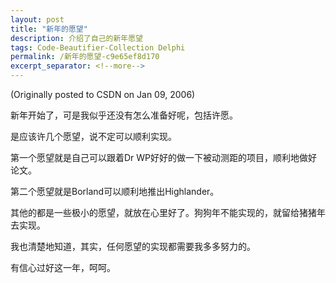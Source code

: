 ```yaml
---
layout: post
title: "新年的愿望"
description: 介绍了自己的新年愿望
tags: Code-Beautifier-Collection Delphi
permalink: /新年的愿望-c9e65ef8d170
excerpt_separator: <!--more-->
---
```

(Originally posted to CSDN on Jan 09, 2006)

新年开始了，可是我似乎还没有怎么准备好呢，包括许愿。

是应该许几个愿望，说不定可以顺利实现。
<!--more-->

第一个愿望就是自己可以跟着Dr WP好好的做一下被动测距的项目，顺利地做好论文。

第二个愿望就是Borland可以顺利地推出Highlander。

其他的都是一些极小的愿望，就放在心里好了。狗狗年不能实现的，就留给猪猪年去实现。

我也清楚地知道，其实，任何愿望的实现都需要我多多努力的。

有信心过好这一年，呵呵。
